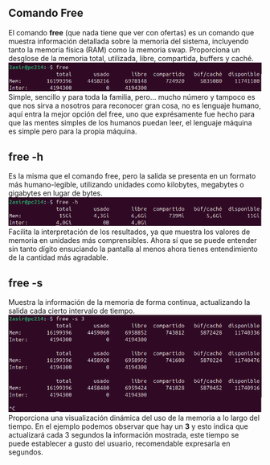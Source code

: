 ## Comando Free

El comando **free** (que nada tiene que ver con ofertas) es un comando que muestra información detallada sobre la memoria del sistema, incluyendo tanto la memoria física (RAM) como la memoria swap. 
Proporciona un desglose de la memoria total, utilizada, libre, compartida, buffers y caché.
![comando free](/img/free.png)
Simple, sencillo y para toda la familia, pero... mucho número y tampoco es que nos sirva a nosotros para reconocer gran cosa, no es lenguaje humano, aquí entra la mejor opción del free, uno que exprésamente
fue hecho para que las mentes simples de los humanos puedan leer, el lenguaje máquina es simple pero para la propia máquina.

## free -h
Es la misma que el comando free, pero la salida se presenta en un formato más humano-legible, utilizando unidades como kilobytes, megabytes o gigabytes en lugar de bytes.
![comando free](/img/freeh.png)
Facilita la interpretación de los resultados, ya que muestra los valores de memoria en unidades más comprensibles. Ahora sí que se puede entender sin tanto dígito ensuciando la pantalla
al menos ahora tienes entendimiento de la cantidad más agradable.

## free -s
Muestra la información de la memoria de forma continua, actualizando la salida cada cierto intervalo de tiempo.
![comando free](/img/frees.png)
Proporciona una visualización dinámica del uso de la memoria a lo largo del tiempo. En el ejemplo podemos observar que hay un **3** y esto indica que actualizará cada 3 segundos la información mostrada, este tiempo se puede
establecer a gusto del usuario, recomendable expresarla en segundos.
